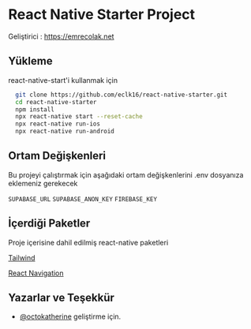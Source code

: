 
# React Native Starter Project

Geliştirici : https://emrecolak.net



## Yükleme

react-native-start'i kullanmak için

```bash 
  git clone https://github.com/eclk16/react-native-starter.git
  cd react-native-starter
  npm install
  npx react-native start --reset-cache
  npx react-native run-ios 
  npx react-native run-android
```

## Ortam Değişkenleri

Bu projeyi çalıştırmak için aşağıdaki ortam değişkenlerini .env dosyanıza eklemeniz gerekecek

`SUPABASE_URL`
`SUPABASE_ANON_KEY`
`FIREBASE_KEY`


## İçerdiği Paketler

Proje içerisine dahil edilmiş react-native paketleri

[Tailwind](https://github.com/jaredh159/tailwind-react-native-classnames)

[React Navigation](https://reactnavigation.org/)


## Yazarlar ve Teşekkür

- [@octokatherine](https://www.github.com/eclk16) geliştirme için.

